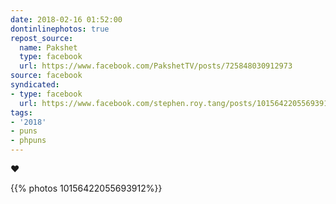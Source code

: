 ```yaml
---
date: 2018-02-16 01:52:00
dontinlinephotos: true
repost_source:
  name: Pakshet
  type: facebook
  url: https://www.facebook.com/PakshetTV/posts/725848030912973
source: facebook
syndicated:
- type: facebook
  url: https://www.facebook.com/stephen.roy.tang/posts/10156422055693912
tags:
- '2018'
- puns
- phpuns
---
```


♥

{{% photos 10156422055693912%}}